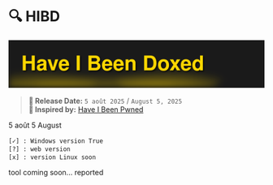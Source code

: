 # 🔍 HIBD 

![hibd](hibd.svg)
> **📅 Release Date:** `5 août 2025` / `August 5, 2025`  
> **🧠 Inspired by:** [Have I Been Pwned](https://haveibeenpwned.com)

5 août 
5 August

```
[✓] : Windows version True
[?] : web version
[x] : version Linux soon
```

tool coming soon... reported 

